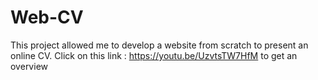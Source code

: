 # Web-CV
This project allowed me to develop a website from scratch to present an online CV.
Click on this link : https://youtu.be/UzvtsTW7HfM to get an overview 
